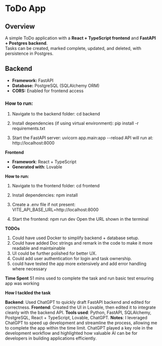 # ToDo App

## Overview
A simple ToDo application with a **React + TypeScript frontend** and **FastAPI + Postgres backend**.  
Tasks can be created, marked complete, updated, and deleted, with persistence in Postgres.

## Backend
- **Framework:** FastAPI  
- **Database:** PostgreSQL (SQLAlchemy ORM)  
- **CORS:** Enabled for frontend access  

### How to run:
1. Navigate to the backend folder:
cd backend

2. Install dependencies (if using virtual environment):
pip install -r requirements.txt

3. Start the FastAPI server:
uvicorn app.main:app --reload
API will run at: http://localhost:8000

**Frontend**
- **Framework**: React + TypeScript
- **Generated with**: Lovable

**How to run:**
1. Navigate to the frontend folder:
cd frontend

2. Install dependencies:
npm install

3. Create a .env file if not present:
VITE_API_BASE_URL=http://localhost:8000

4. Start the frontend:
npm run dev
Open the URL shown in the terminal 

**TODOs**
1. Could have used Docker to simplify backend + database setup.
2. Could have added Doc strings and remark in the code to make it more readable and maintainable
3. UI could be further polished for better UX.
4. Could add user authentication for login and task ownership.
5. could have tested the app more extensively and add error handling where necessary


**Time Spent**
51 mins used to complete the task and run basic test ensuring app was working

**How I tackled the task**

**Backend**: Used ChatGPT to quickly draft FastAPI backend and edited for correctness.
**Frontend**: Created the UI in Lovable, then edited it to integrate cleanly with the backend API.
**Tools used**: Python, FastAPI, SQLAlchemy, PostgreSQL, React + TypeScript, Lovable, ChatGPT.
**Notes**: I leveraged ChatGPT to speed up development and streamline the process, allowing me to complete the app within the time limit. ChatGPT played a key role in the development workflow and highlighted how valuable AI can be for developers in building applications efficiently.
